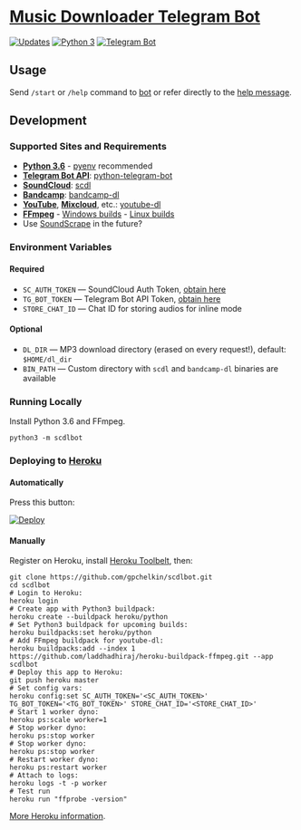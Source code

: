 # [Music Downloader Telegram Bot](https://t.me/scdlbot)

[![Updates](https://pyup.io/repos/github/gpchelkin/scdlbot/shield.svg?token=376ffde2-5188-4912-bf3c-5f316e52d43f)](https://pyup.io/repos/github/gpchelkin/scdlbot/)
[![Python 3](https://pyup.io/repos/github/gpchelkin/scdlbot/python-3-shield.svg?token=376ffde2-5188-4912-bf3c-5f316e52d43f)](https://pyup.io/repos/github/gpchelkin/scdlbot/)
[![Telegram Bot](https://img.shields.io/badge/telegram-bot-blue.svg)](https://t.me/scdlbot)


## Usage

Send `/start` or `/help` command to [bot](https://t.me/scdlbot) or refer directly to the [help message](scdlbot/messages/help.tg.md).

## Development

### Supported Sites and Requirements

- [**Python 3.6**](https://www.python.org/) - [pyenv](https://github.com/pyenv/pyenv) recommended
- [**Telegram Bot API**](https://core.telegram.org/bots/api): [python-telegram-bot](https://github.com/python-telegram-bot/python-telegram-bot)
- [**SoundCloud**](https://soundcloud.com): [scdl](https://github.com/flyingrub/scdl)
- [**Bandcamp**](https://bandcamp.com): [bandcamp-dl](https://github.com/iheanyi/bandcamp-dl)
- [**YouTube**](https://www.youtube.com/), [**Mixcloud**](https://www.mixcloud.com/), etc.: [youtube-dl](https://rg3.github.io/youtube-dl)
- [**FFmpeg**](https://ffmpeg.org) - [Windows builds](https://ffmpeg.zeranoe.com/builds/) - [Linux builds](https://johnvansickle.com/ffmpeg/)
- Use [SoundScrape](https://github.com/Miserlou/SoundScrape) in the future?

### Environment Variables

#### Required
- `SC_AUTH_TOKEN` — SoundCloud Auth Token, [obtain here](https://flyingrub.github.io/scdl/)
- `TG_BOT_TOKEN` — Telegram Bot API Token, [obtain here](https://t.me/BotFather)
- `STORE_CHAT_ID` — Chat ID for storing audios for inline mode

#### Optional
- `DL_DIR` — MP3 download directory (erased on every request!), default: `$HOME/dl_dir`
- `BIN_PATH` — Custom directory with `scdl` and `bandcamp-dl` binaries are available

### Running Locally
Install Python 3.6 and FFmpeg.
```
python3 -m scdlbot
```

### Deploying to [Heroku](https://heroku.com/)

#### Automatically

Press this button:

[![Deploy](https://www.herokucdn.com/deploy/button.svg)](https://heroku.com/deploy)

#### Manually

Register on Heroku, install [Heroku Toolbelt](https://toolbelt.heroku.com/), then:

```
git clone https://github.com/gpchelkin/scdlbot.git
cd scdlbot
# Login to Heroku:
heroku login
# Create app with Python3 buildpack:
heroku create --buildpack heroku/python
# Set Python3 buildpack for upcoming builds:
heroku buildpacks:set heroku/python
# Add FFmpeg buildpack for youtube-dl:
heroku buildpacks:add --index 1 https://github.com/laddhadhiraj/heroku-buildpack-ffmpeg.git --app scdlbot
# Deploy this app to Heroku:
git push heroku master
# Set config vars:
heroku config:set SC_AUTH_TOKEN='<SC_AUTH_TOKEN>' TG_BOT_TOKEN='<TG_BOT_TOKEN>' STORE_CHAT_ID='<STORE_CHAT_ID>'
# Start 1 worker dyno:
heroku ps:scale worker=1
# Stop worker dyno:
heroku ps:stop worker
# Stop worker dyno:
heroku ps:stop worker
# Restart worker dyno:
heroku ps:restart worker
# Attach to logs:
heroku logs -t -p worker
# Test run
heroku run "ffprobe -version"
```

[More Heroku information](https://devcenter.heroku.com/articles/dynos).
